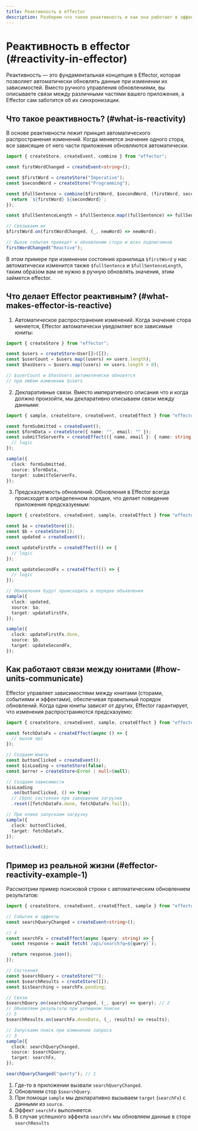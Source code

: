 ```yaml
---
title: Реактивность в effector
description: Разберем что такое реактивность и как она работает в эффекторе
---
```


# Реактивность в effector (#reactivity-in-effector)

Реактивность — это фундаментальная концепция в Effector, которая позволяет автоматически обновлять данные при изменении их зависимостей. Вместо ручного управления обновлениями, вы описываете связи между различными частями вашего приложения, а Effector сам заботится об их синхронизации.

## Что такое реактивность? (#what-is-reactivity)

В основе реактивности лежит принцип автоматического распространения изменений. Когда меняется значение одного стора, все зависящие от него части приложения обновляются автоматически.

```ts
import { createStore, createEvent, combine } from "effector";

const firstWordChanged = createEvent<string>();

const $firstWord = createStore("Imperative");
const $secondWord = createStore("Programming");

const $fullSentence = combine($firstWord, $secondWord, (firstWord, secondWord) => {
  return `${firstWord} ${secondWord}`;
});

const $fullSentenceLength = $fullSentence.map((fullSentence) => fullSentence.length);

// Связываем их
$firstWord.on(firstWordChanged, (_, newWord) => newWord);

// Вызов события приведет к обновлению стора и всех подписчиков
firstWordChanged("Reactive");
```

В этом примере при изменении состояния хранилища `$firstWord` у нас автоматически изменится также `$fullSentence` и `$fullSentenceLength`, таким образом вам не нужно в ручную обновлять значения, этим займется effector.

## Что делает Effector реактивным? (#what-makes-effector-is-reactive)

1. Автоматическое распространение изменений. Когда значение стора меняется, Effector автоматически уведомляет все зависимые юниты:

```ts
import { createStore } from "effector";

const $users = createStore<User[]>([]);
const $userCount = $users.map((users) => users.length);
const $hasUsers = $users.map((users) => users.length > 0);

// $userCount и $hasUsers автоматически обновятся
// при любом изменении $users
```

2. Декларативные связи. Вместо императивного описания что и когда должно произойти, мы декларативно описываем связи между данными:

```ts
import { sample, createStore, createEvent, createEffect } from "effector";

const formSubmitted = createEvent();
const $formData = createStore({ name: "", email: "" });
const submitToServerFx = createEffect(({ name, email }: { name: string; email: string }) => {
  // logic
});

sample({
  clock: formSubmitted,
  source: $formData,
  target: submitToServerFx,
});
```

3. Предсказуемость обновлений. Обновления в Effector всегда происходят в определенном порядке, что делает поведение приложения предсказуемым:

```ts
import { createStore, createEvent, sample, createEffect } from "effector";

const $a = createStore(1);
const $b = createStore(2);
const updated = createEvent();

const updateFirstFx = createEffect(() => {
  // logic
});

const updateSecondFx = createEffect(() => {
  // logic
});

// Обновления будут происходить в порядке объявления
sample({
  clock: updated,
  source: $a,
  target: updateFirstFx,
});

sample({
  clock: updateFirstFx.done,
  source: $b,
  target: updateSecondFx,
});
```

## Как работают связи между юнитами (#how-units-communicate)

Effector управляет зависимостями между юнитами (сторами, событиями и эффектами), обеспечивая правильный порядок обновлений. Когда одни юниты зависят от других, Effector гарантирует, что изменения распространяются предсказуемо:

```ts
import { createStore, createEvent, sample, createEffect } from "effector";

const fetchDataFx = createEffect(async () => {
  // вызов api
});

// Создаем юниты
const buttonClicked = createEvent();
const $isLoading = createStore(false);
const $error = createStore<Error | null>(null);

// Создаем зависимости
$isLoading
  .on(buttonClicked, () => true)
  // Сброс состояния при завершении загрузки
  .reset([fetchDataFx.done, fetchDataFx.fail]);

// При клике запускаем загрузку
sample({
  clock: buttonClicked,
  target: fetchDataFx,
});

buttonClicked();
```

## Пример из реальной жизни (#effector-reactivity-example-1)

Рассмотрим пример поисковой строки с автоматическим обновлением результатов:

```ts
import { createStore, createEvent, createEffect, sample } from "effector";

// События и эффекты
const searchQueryChanged = createEvent<string>();

// 4
const searchFx = createEffect(async (query: string) => {
  const response = await fetch(`/api/search?q=${query}`);

  return response.json();
});

// Состояния
const $searchQuery = createStore("");
const $searchResults = createStore([]);
const $isSearching = searchFx.pending;

// Связи
$searchQuery.on(searchQueryChanged, (_, query) => query); // 2
// Обновляем результаты при успешном поиске
// 5
$searchResults.on(searchFx.doneData, (_, results) => results);

// Запускаем поиск при изменении запроса
// 3
sample({
  clock: searchQueryChanged,
  source: $searchQuery,
  target: searchFx,
});

searchQueryChanged("qwerty"); // 1
```

1. Где-то в приложении вызвали `searchQueryChanged`.
2. Обновляем стор `$searchQuery`.
3. При помощи `sample` мы декларативно вызываем `target` (`searchFx`) с данными из `source`.
4. Эффект `searchFx` выполняется.
5. В случае успешного эффекта `searchFx` мы обновляем данные в сторе `searchResults`
